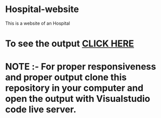 # Hospital-website
This is a website of an Hospital

# To see the output [CLICK HERE](https://ashutoshvk18.github.io/Hospital-website/)

# NOTE :- For proper responsiveness and proper output clone this repository in your computer and open the output with Visualstudio code live server.
